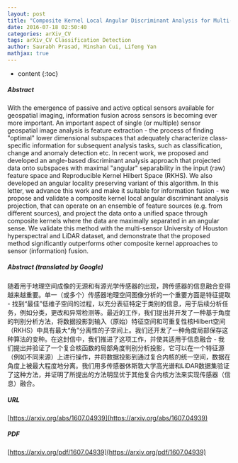 ```yaml
---
layout: post
title: "Composite Kernel Local Angular Discriminant Analysis for Multi-Sensor Geospatial Image Analysis"
date: 2016-07-18 02:50:40
categories: arXiv_CV
tags: arXiv_CV Classification Detection
author: Saurabh Prasad, Minshan Cui, Lifeng Yan
mathjax: true
---
```


* content
{:toc}

##### Abstract
With the emergence of passive and active optical sensors available for geospatial imaging, information fusion across sensors is becoming ever more important. An important aspect of single (or multiple) sensor geospatial image analysis is feature extraction - the process of finding "optimal" lower dimensional subspaces that adequately characterize class-specific information for subsequent analysis tasks, such as classification, change and anomaly detection etc. In recent work, we proposed and developed an angle-based discriminant analysis approach that projected data onto subspaces with maximal "angular" separability in the input (raw) feature space and Reproducible Kernel Hilbert Space (RKHS). We also developed an angular locality preserving variant of this algorithm. In this letter, we advance this work and make it suitable for information fusion - we propose and validate a composite kernel local angular discriminant analysis projection, that can operate on an ensemble of feature sources (e.g. from different sources), and project the data onto a unified space through composite kernels where the data are maximally separated in an angular sense. We validate this method with the multi-sensor University of Houston hyperspectral and LiDAR dataset, and demonstrate that the proposed method significantly outperforms other composite kernel approaches to sensor (information) fusion.

##### Abstract (translated by Google)
随着用于地理空间成像的无源和有源光学传感器的出现，跨传感器的信息融合变得越来越重要。单一（或多个）传感器地理空间图像分析的一个重要方面是特征提取 - 找到“最佳”低维子空间的过程，以充分表征特定于类别的信息，用于后续分析任务，例如分类，更改和异常检测等。最近的工作，我们提出并开发了一种基于角度的判别分析方法，将数据投影到输入（原始）特征空间和可重复性核Hilbert空间（RKHS）中具有最大“角”分离性的子空间上。我们还开发了一种角度局部保存这种算法的变种。在这封信中，我们推进了这项工作，并使其适用于信息融合 - 我们提出并验证了一个复合核函数的局部角度判别分析投影，它可以在一个特征源（例如不同来源）上进行操作，并将数据投影到通过复合内核的统一空间，数据在角度上被最大程度地分离。我们用多传感器休斯敦大学高光谱和LiDAR数据集验证了这种方法，并证明了所提出的方法明显优于其他复合内核方法来实现传感器（信息）融合。

##### URL
[https://arxiv.org/abs/1607.04939](https://arxiv.org/abs/1607.04939)

##### PDF
[https://arxiv.org/pdf/1607.04939](https://arxiv.org/pdf/1607.04939)


